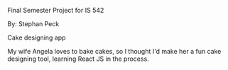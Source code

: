 Final Semester Project for IS 542

By: Stephan Peck

Cake designing app

My wife Angela loves to bake cakes, so I thought I'd make her a fun cake designing tool, learning React JS in the process.
